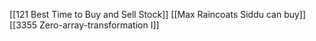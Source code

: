 [[121 Best Time to Buy and Sell Stock]]
[[Max Raincoats Siddu can buy]]
[[3355 Zero-array-transformation I]]
